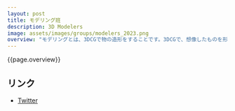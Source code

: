```yaml
---
layout: post
title: モデリング班
description: 3D Modelers
image: assets/images/groups/modelers_2023.png
overview: "モデリングとは、3DCGで物の造形をすることです。3DCGで、想像したものを形にしてみましょう！"
---
```


{{page.overview}}

## リンク

- [Twitter](https://twitter.com/sokon_modeling)
